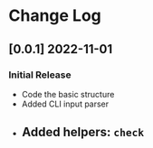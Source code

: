 # Change Log

## [0.0.1] 2022-11-01
### Initial Release

- Code the basic structure
- Added CLI input parser 
- Added helpers: `check` 
  - 
